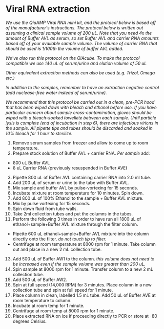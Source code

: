 # Viral RNA extraction

_We use the QiaAMP Viral RNA mini kit, and the protocol below is based off of the manufacturer's instructions. The protocol below is written out assuming a clinical sample volume of 200 uL. Note that you need 4x the amount of Buffer AVL as serum, so set Buffer AVL and carrier RNA amounts based off of your available sample volume. The volume of carrier RNA that should be used is 1/100th the volume of buffer AVL added._

_We've also run this protocol on the QIAcube. To make the protocol compatible we use 140 uL of serum/urine and elution volume of 50 uL_

_Other equivalent extraction methods can also be used (e.g. Trizol, Omega etc.)_

_In addition to the samples, remember to have an extraction negative control (add nuclease-free water instead of serum/urine)._

_We recommend that this protocol be carried out in a clean, pre-PCR hood that has been wiped down with bleach and ethanol before use. If you have particular concern about sample cross-contamination, gloves should be wiped with a bleach-soaked towellete between each sample. Until particle lysis is complete (end of incubation in step 6), there are infectious virions in the sample. All pipette tips and tubes should be discarded and soaked in 10% bleach for 1 hour to sterilize._

1.	Remove serum samples from freezer and allow to come up to room temperature.
2.	Prepare stock solution of Buffer AVL + carrier RNA. _Per sample_ add:

  *	800 uL Buffer AVL
  * 8 uL Carrier RNA (previously resuspended in Buffer AVE)

3.	Pipette 800 uL of Buffer AVL containing carrier RNA into 2.0 ml tube.
4.	Add 200 uL of serum or urine to the tube with Buffer AVL.
5.	Mix sample and buffer AVL by pulse-vortexing for 15 seconds.
6.	Incubate mixture at room temperature for 10 minutes. Spin down.
8.	Add 800 uL of 100% Ethanol to the sample + Buffer AVL mixture.
9.	Mix by pulse vortexing for 15 seconds.
10.	Spin down fluid from tube walls.
11.	Take 2ml collection tubes and put the columns in the tubes.
12. Perform the following 3 times in order to have run all 1800 uL of ethanol+sample+Buffer AVL mixture through the filter column.

  * Pipette 600 uL ethanol+sample+Buffer AVL mixture into the column directly onto the filter. _do not touch tip to filter._
  * Centrifuge at room temperature at 8000 rpm for 1 minute. Take column out and place in a new 2 mL collection tube.

13.	Add 500 uL of Buffer AW1 to the column. _this volume does not need to be increased even if the sample volume was greater than 200 uL._
14. Spin sample at 8000 rpm for 1 minute. Transfer column to a new 2 mL collection tube.
15.	Add 500 uL of Buffer AW2.
16.	Spin at full speed (14,000 RPM) for 3 minutes. Place column in a new collection tube and spin at full speed for 1 minute.
17.	Place column in clean, labelled 1.5 mL tube. Add 50 uL of Buffer AVE at room temperature to column.
18.	Incubate at room temp for 1 minute.
19.	Centrifuge at room temp at 8000 rpm for 1 minute.
20.	Place extracted RNA on ice if proceeding directly to PCR or store at -80 degrees Celsius.
